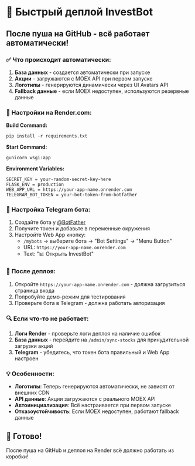# 🚀 Быстрый деплой InvestBot

## После пуша на GitHub - всё работает автоматически!

### ✅ Что происходит автоматически:

1. **База данных** - создается автоматически при запуске
2. **Акции** - загружаются с MOEX API при первом запуске  
3. **Логотипы** - генерируются динамически через UI Avatars API
4. **Fallback данные** - если MOEX недоступен, используются резервные данные

### 🔧 Настройки на Render.com:

**Build Command:**
```
pip install -r requirements.txt
```

**Start Command:**
```
gunicorn wsgi:app
```

**Environment Variables:**
```
SECRET_KEY = your-random-secret-key-here
FLASK_ENV = production
WEB_APP_URL = https://your-app-name.onrender.com
TELEGRAM_BOT_TOKEN = your-bot-token-from-botfather
```

### 📱 Настройка Telegram бота:

1. Создайте бота у [@BotFather](https://t.me/BotFather)
2. Получите токен и добавьте в переменные окружения
3. Настройте Web App кнопку:
   - `/mybots` → выберите бота → "Bot Settings" → "Menu Button"
   - URL: `https://your-app-name.onrender.com`
   - Text: "📊 Открыть InvestBot"

### 🎯 После деплоя:

1. Откройте `https://your-app-name.onrender.com` - должна загрузиться страница входа
2. Попробуйте демо-режим для тестирования
3. Проверьте бота в Telegram - должна работать авторизация

### 🔍 Если что-то не работает:

1. **Логи Render** - проверьте логи деплоя на наличие ошибок
2. **База данных** - перейдите на `/admin/sync-stocks` для принудительной загрузки акций
3. **Telegram** - убедитесь, что токен бота правильный и Web App настроен

### 💡 Особенности:

- **Логотипы**: Теперь генерируются автоматически, не зависят от внешних CDN
- **API данные**: Акции загружаются с реального MOEX API
- **Автоинициализация**: Всё настраивается при первом запуске
- **Отказоустойчивость**: Если MOEX недоступен, работают fallback данные

## 🎉 Готово!

После пуша на GitHub и деплоя на Render всё должно работать из коробки!
